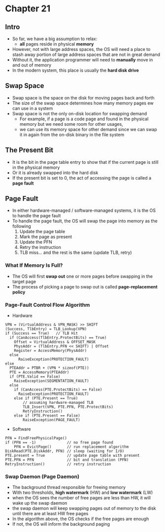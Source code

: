# Chapter 21

## Intro

- So far, we have a big assumption to relax:
  - **all** pages reside in physical **memory**
- However, not with large address spaces, the OS will need a place to stash away portion of large address spaces that are not in great demand
- Without it, the application programmer will need to **manually** move in and out of memory
- In the modern system, this place is usually the **hard disk drive**

## Swap Space

- Swap space is the space on the disk for moving pages back and forth
- The size of the swap space determines how many memory pages ew can use in a system
- Swap space is not the only on-disk location for swapping demand
  - For example, if a page is a code page and found in the physical memory but we need some room for other usages,
  - we can use its memory space for other demand since we can swap it in again from the on-disk binary in the file system

## The Present Bit

- It is the bit in the page table entry to show that if the current page is still in the physical memory
- Or it is already swapped into the hard disk
- If the present bit is set to 0, the act of accessing the page is called a **page fault**

## Page Fault

- In either hardware-managed / software-managed systems, it is the OS to handle the page fault
- To handle the page fault, the OS will swap the page into memory as the following
  1.  Update the page table
  2.  Mark the page as present
  3.  Update the PFN
  4.  Retry the instruction
  5.  TLB miss... and the rest is the same (update TLB, retry)

### What If Memory Is Full?

- The OS will first **swap out** one or more pages before swapping in the target page
- The process of picking a page to swap out is called **page-replacement policy**

### Page-Fault Control Flow Algorithm

- Hardware

```
VPN = (VirtualAddress & VPN_MASK) >> SHIFT
(Success, TlbEntry) = TLB_Lookup(VPN)
if (Success == True)   // TLB Hit
  if (CanAccess(TlbEntry.ProtectBits) == True)
    Offset = VirtualAddress & OFFSET_MASK
    PhysAddr = (TlbEntry.PFN << SHIFT) | Offset
    Register = AccessMemory(PhysAddr)
  else
      RaiseException(PROTECTION_FAULT)
else
  PTEAddr = PTBR + (VPN * sizeof(PTE))
  PTE = AccessMemory(PTEAddr)
  if (PTE.Valid == False)
    RaiseException(SEGMENTATION_FAULT)
  else
    if (CanAccess(PTE.ProtectBits) == False)
      RaiseException(PROTECTION_FAULT)
    else if (PTE.Present == True)
        // assuming hardware-managed TLB
        TLB_Insert(VPN, PTE.PFN, PTE.ProtectBits)
        RetryInstruction()
    else if (PTE.Present == False)
        RaiseException(PAGE_FAULT)
```

- Software

```
PFN = FindFreePhysicalPage()
if (PFN == -1)              // no free page found
    PFN = EvictPage()       // run replacement algorithm
DiskRead(PTE.DiskAddr, PFN) // sleep (waiting for I/O)
PTE.present = True          // update page table with present
PTE.PFN = PFN               // bit and translation (PFN)
RetryInstruction()          // retry instruction
```

### Swap Daemon (Page Daemon)

- The background thread responsible for freeing memory
- With two thresholds, **high watermark** (HW) and **low watermark** (LW)
- when the OS sees the number of free pages are less than HW, it will wake up the swap daemon
- the swap daemon will keep swapping pages out of memory to the disk until there are at least HW free pages
- In the algorithm above, the OS checks if the free pages are enough
- If not, the OS will inform the background paging
